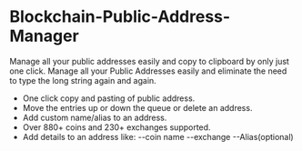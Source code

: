 # Blockchain-Public-Address-Manager

Manage all your public addresses easily and copy to clipboard by only just one click.
Manage all your Public Addresses easily and eliminate the need to type the long string again and again.
* One click copy and pasting of public address.
* Move the entries up or down the queue or delete an address.
* Add custom name/alias to an address.
* Over 880+ coins and 230+ exchanges supported.
* Add details to an address like:
  --coin name
  --exchange
  --Alias(optional)
